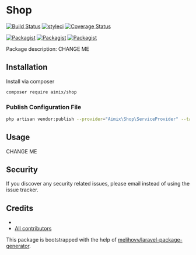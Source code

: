 # Shop

[![Build Status](https://travis-ci.org/aimix/shop.svg?branch=master)](https://travis-ci.org/aimix/shop)
[![styleci](https://styleci.io/repos/CHANGEME/shield)](https://styleci.io/repos/CHANGEME)
[![Coverage Status](https://coveralls.io/repos/github/aimix/shop/badge.svg?branch=master)](https://coveralls.io/github/aimix/shop?branch=master)

[![Packagist](https://img.shields.io/packagist/v/aimix/shop.svg)](https://packagist.org/packages/aimix/shop)
[![Packagist](https://poser.pugx.org/aimix/shop/d/total.svg)](https://packagist.org/packages/aimix/shop)
[![Packagist](https://img.shields.io/packagist/l/aimix/shop.svg)](https://packagist.org/packages/aimix/shop)

Package description: CHANGE ME

## Installation

Install via composer
```bash
composer require aimix/shop
```

### Publish Configuration File

```bash
php artisan vendor:publish --provider="Aimix\Shop\ServiceProvider" --tag="config"
```

## Usage

CHANGE ME

## Security

If you discover any security related issues, please email 
instead of using the issue tracker.

## Credits

- [](https://github.com/aimix/shop)
- [All contributors](https://github.com/aimix/shop/graphs/contributors)

This package is bootstrapped with the help of
[melihovv/laravel-package-generator](https://github.com/melihovv/laravel-package-generator).
